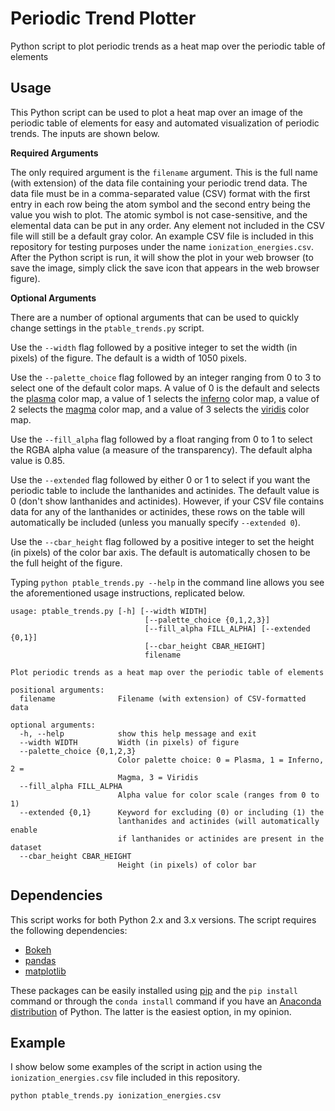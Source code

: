 # Periodic Trend Plotter
Python script to plot periodic trends as a heat map over the periodic table of elements

Usage
-----
This Python script can be used to plot a heat map over an image of the periodic table of elements for easy and automated visualization of periodic trends. The inputs are shown below. 

**Required Arguments**

The only required argument is the `filename` argument. This is the full name (with extension) of the data file containing your periodic trend data. The data file must be in a comma-separated value (CSV) format with the first entry in each row being the atom symbol and the second entry being the value you wish to plot. The atomic symbol is not case-sensitive, and the elemental data can be put in any order. Any element not included in the CSV file will still be a default gray color. An example CSV file is included in this repository for testing purposes under the name `ionization_energies.csv`. After the Python script is run, it will show the plot in your web browser (to save the image, simply click the save icon that appears in the web browser figure).

**Optional Arguments**

There are a number of optional arguments that can be used to quickly change settings in the `ptable_trends.py` script. 

Use the `--width` flag followed by a positive integer to set the width (in pixels) of the figure. The default is a width of 1050 pixels. 

Use the `--palette_choice` flag followed by an integer ranging from 0 to 3 to select one of the default color maps. A value of 0 is the default and selects the [plasma](https://bids.github.io/colormap/images/screenshots/option_c.png) color map, a value of 1 selects the [inferno](https://bids.github.io/colormap/images/screenshots/option_b.png) color map, a value of 2 selects the [magma](https://bids.github.io/colormap/images/screenshots/option_a.png) color map, and a value of 3 selects the [viridis](https://bids.github.io/colormap/images/screenshots/option_d.png) color map. 

Use the `--fill_alpha` flag followed by a float ranging from 0 to 1 to select the RGBA alpha value (a measure of the transparency). The default alpha value is 0.85.

Use the `--extended` flag followed by either 0 or 1 to select if you want the periodic table to include the lanthanides and actinides. The default value is 0 (don't show lanthanides and actinides). However, if your CSV file contains data for any of the lanthanides or actinides, these rows on the table will automatically be included (unless you manually specify `--extended 0`).

Use the `--cbar_height` flag followed by a positive integer to set the height (in pixels) of the color bar axis. The default is automatically chosen to be the full height of the figure.

Typing `python ptable_trends.py --help` in the command line allows you see the aforementioned usage instructions, replicated below.

```
usage: ptable_trends.py [-h] [--width WIDTH]                            
                              [--palette_choice {0,1,2,3}]                    
                              [--fill_alpha FILL_ALPHA] [--extended {0,1}]    
                              [--cbar_height CBAR_HEIGHT]                     
                              filename                                        
                                                                              
Plot periodic trends as a heat map over the periodic table of elements        
                                                                              
positional arguments:                                                         
  filename              Filename (with extension) of CSV-formatted data       
                                                                              
optional arguments:                                                           
  -h, --help            show this help message and exit                       
  --width WIDTH         Width (in pixels) of figure                           
  --palette_choice {0,1,2,3}                                                  
                        Color palette choice: 0 = Plasma, 1 = Inferno, 2 =    
                        Magma, 3 = Viridis                                    
  --fill_alpha FILL_ALPHA                                                     
                        Alpha value for color scale (ranges from 0 to 1)      
  --extended {0,1}      Keyword for excluding (0) or including (1) the        
                        lanthanides and actinides (will automatically enable  
                        if lanthanides or actinides are present in the dataset
  --cbar_height CBAR_HEIGHT                                                   
                        Height (in pixels) of color bar
```


Dependencies
-----

This script works for both Python 2.x and 3.x versions. The script requires the following dependencies:
* [Bokeh](http://bokeh.pydata.org/en/latest/)
* [pandas](http://pandas.pydata.org/)
* [matplotlib](http://matplotlib.org/)

These packages can be easily installed using [pip](https://pip.pypa.io/en/stable/) and the `pip install` command or through the `conda install` command if you have an [Anaconda distribution](https://www.continuum.io/downloads) of Python. The latter is the easiest option, in my opinion.

Example
-----

I show below some examples of the script in action using the `ionization_energies.csv` file included in this repository.

`python ptable_trends.py ionization_energies.csv`

